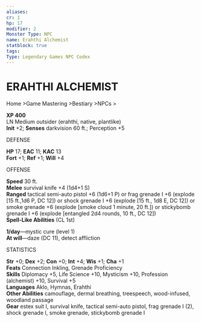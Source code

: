 ```yaml
---
aliases: 
cr: 1
hp: 17
modifier: 2
Monster Type: NPC
name: Erahthi Alchemist
statblock: true
tags: 
Type: Legendary Games NPC Codex
---
```

# ERAHTHI ALCHEMIST
Home >Game Mastering >Bestiary >NPCs >

**XP 400**  
LN Medium outsider (erahthi, native, plantlike)  
**Init** +2; **Senses** darkvision 60 ft.; Perception +5

DEFENSE

**HP** 17; **EAC** 11; **KAC** 13  
**Fort** +1; **Ref** +1; **Will** +4

OFFENSE

**Speed** 30 ft.  
**Melee** survival knife +4 (1d4+1 S)  
**Ranged** tactical semi-auto pistol +6 (1d6+1 P) or frag grenade I +6 (explode \[15 ft.,1d6 P, DC 12\]) or shock grenade I +6 (explode \[15 ft., 1d8 E, DC 12\]) or smoke grenade +6 (explode \[smoke cloud 1 minute, 20 ft.\]) or stickybomb grenade I +6 (explode \[entangled 2d4 rounds, 10 ft., DC 12\])  
**Spell-Like Abilities** (CL 1st)

**1/day**—mystic cure (level 1)  
**At will**—daze (DC 11), detect affliction

STATISTICS

**Str** +0; **Dex** +2; **Con** +0; **Int** +4; **Wis** +1; **Cha** +1  
**Feats** Connection Inkling, Grenade Proficiency  
**Skills** Diplomacy +5, Life Science +10, Mysticism +10, Profession (alchemist) +10, Survival +5  
**Languages** Aklo, Hymnas, Erahthi  
**Other Abilities** camouflage, dermal breathing, treespeech, wood-infused, woodland passage  
**Gear** estex suit I, survival knife, tactical semi-auto pistol, frag grenade I (2), shock grenade I, smoke grenade, stickybomb grenade I
